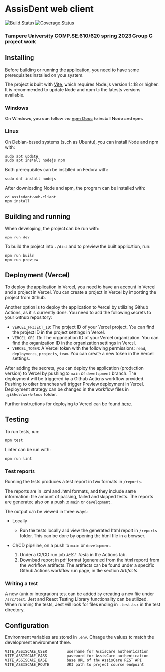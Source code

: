 # AssisDent web client

[![Build Status][ci-image]][ci-url]
[![Coverage Status](https://coveralls.io/repos/github/Turtiainen/assisdent-web-client-continuation/badge.svg?branch=coveralls)](https://coveralls.io/github/Turtiainen/assisdent-web-client-continuation?branch=coveralls)

### Tampere University COMP.SE.610/620 spring 2023 Group G project work

## Installing
Before building or running the application, you need to have some prerequisites
installed on your system.

The project is built with [Vite](https://vitejs.dev/guide/), which requires Node.js version 14.18 or higher. It is recommended to update Node and npm to the latests versions available.

### Windows
On Windows, you can follow the [npm Docs](https://docs.npmjs.com/downloading-and-installing-node-js-and-npm) to install Node and npm.

### Linux
On Debian-based systems (such as Ubuntu), you can install Node and npm with:
```
sudo apt update
sudo apt install nodejs npm
```
Both prerequisites can be installed on Fedora with:
```
sudo dnf install nodejs
```

After downloading Node and npm, the program can be installed with:
```
cd assisdent-web-client
npm install
```

## Building and running
When developing, the project can be run with:
```
npm run dev
```
To build the project into `./dist` and to preview the built application, run:
```
npm run build
npm run preview
```

## Deployment (Vercel)

To deploy the application in Vercel, you need to have an account in Vercel and a project in Vercel. You can create a project in Vercel by importing the project from Github.

Another option is to deploy the application to Vercel by utilizing Github Actions, as it is currently done. You need to add the following secrets to your Github repository:

- `VERCEL_PROJECT_ID`: The project ID of your Vercel project. You can find the project ID in the project settings in Vercel.
- `VERCEL_ORG_ID`: The organization ID of your Vercel organization. You can find the organization ID in the organization settings in Vercel.
- `VERCEL_TOKEN`: A Vercel token with the following permissions: `read`, `deployments`, `projects`, `team`. You can create a new token in the Vercel settings.

After adding the secrets, you can deploy the application (production version) to Vercel by pushing to `main` or `development` branch. The deployment will be triggered by a Github Actions workflow provided.
Pushing to other branches will trigger Preview deployment in Vercel. Deployment strategy can be changed in the workflow files in `.github/workflows` folder.

Further instructions for deploying to Vercel can be found [here](https://vercel.com/guides/how-can-i-use-github-actions-with-vercel).

## Testing
To run tests, run:
```
npm test
```
Linter can be run with:
```
npm run lint
```

### Test reports

Running the tests produces a test report in two formats in `/reports`. 

The reports are in .xml and .html formats,
and they include same information: the amount of passing, failed and skipped tests. The reports are
generated also on a push to `main` or `development`. 

The output can be viewed in three ways:

- Locally
  - Run the tests locally and view the generated html report in `/reports` folder. This can be done by opening the html file in a browser.

- CI/CD pipeline, on a push to `main` or `development`.
  1. Under a CI/CD run job *JEST Tests* in the Actions tab.
  2. Download report in pdf format (generated from the html report) from the workflow artifacts. The artifacts can be found under a specific Github Actions workflow run page, in the section *Artifacts*.

### Writing a test

A new (unit or integration) test can be added by creating a new file under
`/src/test`. Jest and React Testing Library functionality can be utilized.
When running the tests, Jest will look for files ending in `.test.tsx` in
the test directory.

## Configuration
Environment variables are stored in `.env`. Change the values to match
the development environment there.
```
VITE_ASSISCARE_USER         username for AssisCare authentication
VITE_ASSISCARE_PASS         password for AssisCare authentication
VITE_ASSISCARE_BASE         base URL of the AssisCare REST API
VITE_ASSISCARE_ROUTE        URI path to project course endpoint
```

[ci-image]: https://github.com/Turtiainen/assisdent-web-client-continuation/actions/workflows/preview.yaml/badge.svg
[ci-url]: https://github.com/Turtiainen/assisdent-web-client-continuation/actions?workflow=Test